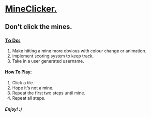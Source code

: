 <h1> <ins> MineClicker. </ins> </h1>
<h2> Don't click the mines. </h2>
<h3> <ins> To Do: </ins> </h3>
<ol>
  <li> Make hitting a mine more obvious with colour change or animation. </li>
  <li> Implement scoring system to keep track. </li>
  <li> Take in a user generated username. </li>
</ol>

<h4><ins>How To Play: </ins> </h4>
<ol>
  <li> Click a tile. </li>
  <li>Hope it's not a mine.</li>
  <li>Repeat the first two steps until mine.</li>
  <li> Repeat all steps. </li>
</ol>

<h5>Enjoy! :)</h5>

